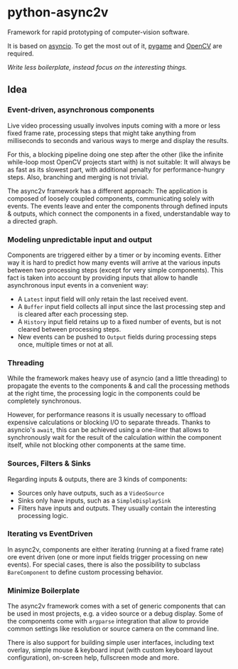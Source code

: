 # python-async2v

Framework for rapid prototyping of computer-vision software.

It is based on [asyncio](https://docs.python.org/3/library/asyncio.html).
To get the most out of it, [pygame](https://www.pygame.org/news) and [OpenCV](https://opencv.org/) are required.

*Write less boilerplate, instead focus on the interesting things.*

## Idea

### Event-driven, asynchronous components

Live video processing usually involves inputs coming with a more or less fixed frame rate, processing steps that might
take anything from milliseconds to seconds and various ways to merge and display the results.

For this, a blocking pipeline doing one step after the other (like the infinite while-loop most OpenCV projects start
with) is not suitable: It will always be as fast as its slowest part, with additional penalty for performance-hungry steps.
Also, branching and merging is not trivial.

The async2v framework has a different approach: The application is composed of loosely coupled components, communicating
solely with events.
The events leave and enter the components through defined inputs & outputs, which connect the components in a
fixed, understandable way to a directed graph.

### Modeling unpredictable input and output

Components are triggered either by a timer or by incoming events. Either way it is hard to predict how
many events will arrive at the various inputs between two processing steps (except for very simple components).
This fact is taken into account by providing inputs that allow to handle asynchronous input events in a convenient way:

* A `Latest` input field will only retain the last received event.
* A `Buffer` input field collects all input since the last processing step and is cleared after each processing step.
* A `History` input field retains up to a fixed number of events, but is not cleared between processing steps.
* New events can be pushed to `Output` fields during processing steps once, multiple times or not at all.

### Threading

While the framework makes heavy use of asyncio (and a little threading) to propagate the events to the components &
and call the processing methods at the right time, the processing logic in the components could be completely synchronous.

However, for performance reasons it is usually necessary to offload expensive calculations or blocking I/O to separate threads.
Thanks to asyncio's `await`, this can be achieved using a one-liner that allows to synchronously wait for the result
of the calculation within the component itself, while not blocking other components at the same time.

### Sources, Filters & Sinks

Regarding inputs & outputs, there are 3 kinds of components:

* Sources only have outputs, such as a `VideoSource`
* Sinks only have inputs, such as a `SimpleDisplaySink`
* Filters have inputs and outputs. They usually contain the interesting processing logic.

### Iterating vs EventDriven

In async2v, components are either iterating (running at a fixed frame rate) ore event driven (one or more input fields
trigger processing on new events).
For special cases, there is also the possibility to subclass `BareComponent` to define custom processing behavior.

### Minimize Boilerplate

The async2v framework comes with a set of generic components that can be used in most projects, e.g. a video source or
a debug display. Some of the components come with `argparse` integration that allow to provide common settings like
resolution or source camera on the command line.

There is also support for building simple user interfaces, including text overlay, simple mouse & keyboard input (with
custom keyboard layout configuration), on-screen help, fullscreen mode and more.
